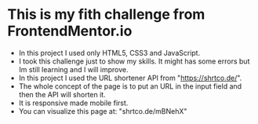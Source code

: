 # This is my fith challenge from FrontendMentor.io

- In this project  I used only HTML5, CSS3 and JavaScript.
- I took this challenge just to show my skills. It might has some errors but Im still learning and I will improve.
- In this project I used the URL shortener API from "https://shrtco.de/".
- The whole concept of the page is to put an URL in the input field and then the API will shorten it. 
- It is responsive made mobile first. 
- You can visualize this page at: "shrtco.de/mBNehX"
